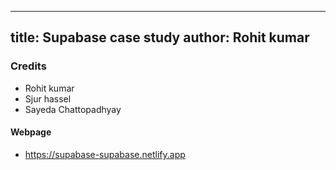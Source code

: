 
---
title: Supabase case study
author: Rohit kumar <RohitAmdahl>
---
### Credits
- Rohit kumar
- Sjur hassel
- Sayeda Chattopadhyay

#### Webpage
- https://supabase-supabase.netlify.app
